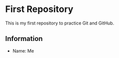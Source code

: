 # First Repository

This is my first repository to practice Git and GitHub.

## Information
- Name: Me
